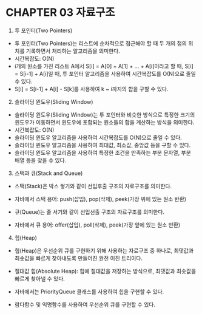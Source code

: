 # CHAPTER 03 자료구조

1. 투 포인터(Two Pointers)

- 투 포인터(Two Pointers)는 리스트에 순차적으로 접근해야 할 때 두 개의 점의 위치를 기록하면서 처리하는 알고리즘을 의미한다.
- 시간복잡도: O(N)
- i개의 원소를 가진 리스트 A에서 S[i] = A[0] + A[1] + ... + A[i]이라고 할 때, S[i] = S[i-1] + A[i]일 때, 투 포인터 알고리즘을 사용하여 시간복잡도를 O(N)으로 줄일 수 있다.
- S[i] = S[i-1] + A[i] - S[k]를 사용하여 k ~ i까지의 합을 구할 수 있다.

2. 슬라이딩 윈도우(Sliding Window)

- 슬라이딩 윈도우(Sliding Window)는 투 포인터와 비슷한 방식으로 특정한 크기의 윈도우가 이동하면서 윈도우에 포함되는 원소들의 합을 계산하는 방식을 의미한다.
- 시간복잡도: O(N)
- 슬라이딩 윈도우 알고리즘을 사용하여 시간복잡도를 O(N)으로 줄일 수 있다.
- 슬라이딩 윈도우 알고리즘을 사용하여 최대값, 최소값, 중앙값 등을 구할 수 있다.
- 슬라이딩 윈도우 알고리즘을 사용하여 특정한 조건을 만족하는 부분 문자열, 부분 배열 등을 찾을 수 있다.


3. 스택과 큐(Stack and Queue)

- 스택(Stack)은 박스 쌓기와 같이 선입후출 구조의 자료구조를 의미한다.
- 자바에서 스택 용어: push(삽입), pop(삭제), peek(가장 위에 있는 원소 반환)

- 큐(Queue)는 줄 서기와 같이 선입선출 구조의 자료구조를 의미한다.
- 자바에서 큐 용어: offer(삽입), poll(삭제), peek(가장 앞에 있는 원소 반환)

4. 힙(Heap)

- 힙(Heap)은 우선순위 큐를 구현하기 위해 사용하는 자료구조 중 하나로, 최댓값과 최솟값을 빠르게 찾아내도록 만들어진 완전 이진 트리이다.

- 절대값 힙(Absolute Heap): 힙에 절대값을 저장하는 방식으로, 최댓값과 최솟값을 빠르게 찾아낼 수 있다.
- 자바에서는 PriorityQueue 클래스를 사용하여 힙을 구현할 수 있다.
- 람다함수 및 익명함수를 사용하여 우선순위 큐를 구현할 수 있다.